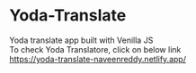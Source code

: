 # Yoda-Translate
Yoda translate app built with Venilla JS <br>
To check Yoda Translatore, click on below link <br>
https://yoda-translate-naveenreddy.netlify.app/
